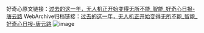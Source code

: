 好奇心原文链接：[过去的这一年，无人机正开始变得无所不能_智能_好奇心日报-唐云路](https://www.qdaily.com/articles/4749.html)
WebArchive归档链接：[过去的这一年，无人机正开始变得无所不能_智能_好奇心日报-唐云路](http://web.archive.org/web/20190623162607/https://www.qdaily.com/articles/4749.html)
![image](http://ww3.sinaimg.cn/large/007d5XDply1g3w5psprv0j30u05cjkjl)